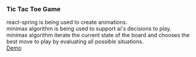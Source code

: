 <h3>Tic Tac Toe Game</h3>

react-spring is being used to create animations. </br>
minimax algorithm is being used to support ai's decisions to play. </br>
minimax algorithm iterate the current state of the board and chooses the best move to play by evaluating all possible situations. </br>
[Demo](https://tic-tac-toe-game-serhatg35.vercel.app/)
